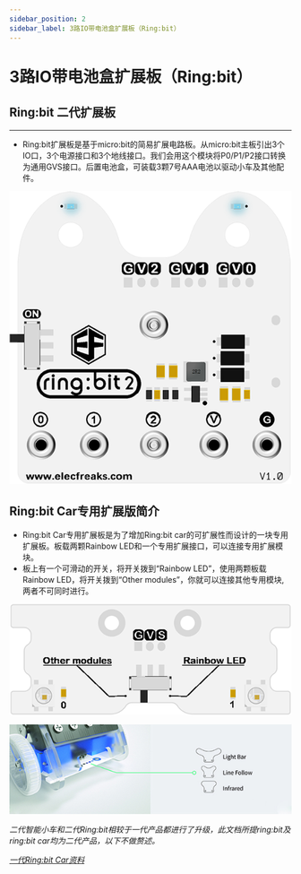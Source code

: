 ```yaml
---
sidebar_position: 2
sidebar_label: 3路IO带电池盒扩展板（Ring:bit）
---
```



# 3路IO带电池盒扩展板（Ring:bit）

## Ring:bit 二代扩展板
---

- Ring:bit扩展板是基于micro:bit的简易扩展电路板。从micro:bit主板引出3个IO口，3个电源接口和3个地线接口。我们会用这个模块将P0/P1/P2接口转换为通用GVS接口。后置电池盒，可装载3颗7号AAA电池以驱动小车及其他配件。

![](./images/9hlUnYx.png)


## Ring:bit Car专用扩展版简介


- Ring:bit Car专用扩展板是为了增加Ring:bit car的可扩展性而设计的一块专用扩展板。板载两颗Rainbow LED和一个专用扩展接口，可以连接专用扩展模块。
- 板上有一个可滑动的开关，将开关拨到“Rainbow LED”，使用两颗板载Rainbow LED，将开关拨到“Other modules”，你就可以连接其他专用模块,两者不可同时进行。

![](./images/74l1cY4.png)

![](./images/MVoGDx1.jpg)

*二代智能小车和二代Ring:bit相较于一代产品都进行了升级，此文档所提ring:bit及ring:bit car均为二代产品，以下不做赘述。*

*[一代Ring:bit Car资料](http://www.elecfreaks.com/learn-cn/microbitKit/Ring_bit_Car_Kit/index.html)*
